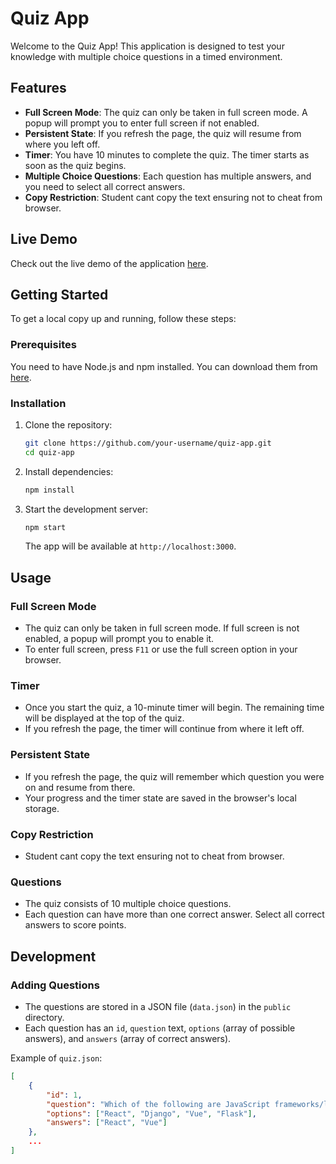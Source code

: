 # Quiz App

Welcome to the Quiz App! This application is designed to test your knowledge with multiple choice questions in a timed environment. 


## Features

- **Full Screen Mode**: The quiz can only be taken in full screen mode. A popup will prompt you to enter full screen if not enabled.
- **Persistent State**: If you refresh the page, the quiz will resume from where you left off.
- **Timer**: You have 10 minutes to complete the quiz. The timer starts as soon as the quiz begins.
- **Multiple Choice Questions**: Each question has multiple answers, and you need to select all correct answers.
- **Copy Restriction**: Student cant copy the text ensuring not to cheat from browser.
## Live Demo

Check out the live demo of the application [here](https://quiz-app-eta-ashy.vercel.app/).

## Getting Started

To get a local copy up and running, follow these steps:

### Prerequisites

You need to have Node.js and npm installed. You can download them from [here](https://nodejs.org/).

### Installation

1. Clone the repository:

    ```bash
    git clone https://github.com/your-username/quiz-app.git
    cd quiz-app
    ```

2. Install dependencies:

    ```bash
    npm install
    ```

3. Start the development server:

    ```bash
    npm start
    ```

    The app will be available at `http://localhost:3000`.

## Usage

### Full Screen Mode

- The quiz can only be taken in full screen mode. If full screen is not enabled, a popup will prompt you to enable it.
- To enter full screen, press `F11` or use the full screen option in your browser.

### Timer

- Once you start the quiz, a 10-minute timer will begin. The remaining time will be displayed at the top of the quiz.
- If you refresh the page, the timer will continue from where it left off.

### Persistent State

- If you refresh the page, the quiz will remember which question you were on and resume from there.
- Your progress and the timer state are saved in the browser's local storage.

### Copy Restriction 

- Student cant copy the text ensuring not to cheat from browser.

### Questions

- The quiz consists of 10 multiple choice questions.
- Each question can have more than one correct answer. Select all correct answers to score points.

## Development

### Adding Questions

- The questions are stored in a JSON file (`data.json`) in the `public` directory.
- Each question has an `id`, `question` text, `options` (array of possible answers), and `answers` (array of correct answers).

Example of `quiz.json`:

```json
[
    {
        "id": 1,
        "question": "Which of the following are JavaScript frameworks/libraries?",
        "options": ["React", "Django", "Vue", "Flask"],
        "answers": ["React", "Vue"]
    },
    ...
]
